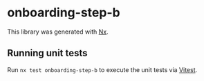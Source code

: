 # onboarding-step-b

This library was generated with [Nx](https://nx.dev).

## Running unit tests

Run `nx test onboarding-step-b` to execute the unit tests via [Vitest](https://vitest.dev/).
